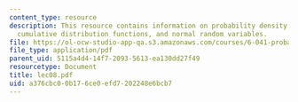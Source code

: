 ```yaml
---
content_type: resource
description: This resource contains information on probability density functions,
  cumulative distribution functions, and normal random variables.
file: https://ol-ocw-studio-app-qa.s3.amazonaws.com/courses/6-041-probabilistic-systems-analysis-and-applied-probability-spring-2006/a376cbc00b176ce0efd7202248e6bcb7_lec08.pdf
file_type: application/pdf
parent_uid: 5115a4d4-14f7-2093-5613-ea130dd27f49
resourcetype: Document
title: lec08.pdf
uid: a376cbc0-0b17-6ce0-efd7-202248e6bcb7
---
```

